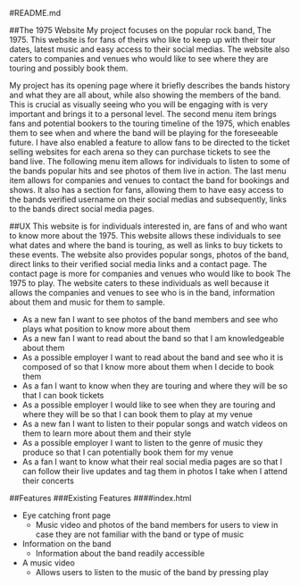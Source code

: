 #README.md

##The 1975 Website
My project focuses on the popular rock band, The 1975. This website is for fans of theirs who like to keep up with their tour dates, latest music and easy access to their social medias. The website also caters to companies and venues who would like to see where they are touring and possibly book them. 

My project has its opening page where it briefly describes the bands history and what they are all about, while also showing the members of the band. This is crucial as visually seeing who you will be engaging with is very important and brings it to a personal level. The second menu item brings fans and potential bookers to the touring timeline of the 1975, which enables them to see when and where the band will be playing for the foreseeable future. I have also enabled a feature to allow fans to be directed to the ticket selling websites for each arena so they can purchase tickets to see the band live. The following menu item allows for individuals to listen to some of the bands popular hits and see photos of them live in action. The last menu item allows for companies and venues to contact the band for bookings and shows. It also has a section for fans, allowing them to have easy access to the bands verified username on their social medias and subsequently, links to the bands direct social media pages. 

##UX
This website is for individuals interested in, are fans of and who want to know more about the 1975. This website allows these individuals to see what dates and where the band is touring, as well as links to buy tickets to these events. The website also provides popular songs, photos of the band, direct links to their verified social media links and a contact page. The contact page is more for companies and venues who would like to book The 1975 to play. The website caters to these individuals as well because it allows the companies and venues to see who is in the band, information about them and music for them to sample.  

- As a new fan I want to see photos of the band members and see who plays what position to know more about them 
- As a new fan I want to read about the band so that I am knowledgeable about them
- As a possible employer I want to read about the band and see who it is composed of so that I know more about them when I decide to book them 
- As a fan I want to know when they are touring and where they will be so that I can book tickets 
- As a possible employer I would like to see when they are touring and where they will be so that I can book them to play at my venue
- As a new fan I want to listen to their popular songs and watch videos on them to learn more about them and their style
- As a possible employer I want to listen to the genre of music they produce so that I can potentially book them for my venue
- As a fan I want to know what their real social media pages are so that I can follow their live updates and tag them in photos I take when I attend their concerts

##Features
###Existing Features
####index.html
- Eye catching front page
    - Music video and photos of the band members for users to view in case they are not familiar with the band or type of music
- Information on the band
    - Information about the band readily accessible
- A music video
    - Allows users to listen to the music of the band by pressing play
